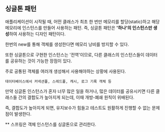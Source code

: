 ## 싱글톤 패턴

애플리케이션이 시작될 때, 어떤 클래스가 최초 한 번만 메모리를 할당(static)하고 해당 메모리에 인스턴스를 만들어 사용하는 패턴. 즉, 싱글톤 패턴은 **'하나'의 인스턴스만 생성**하여 사용하는 디자인 패턴이다.

한번의 new를 통해 객체를 생성한다면 메모리 낭비를 방지할 수 있다.

또한 싱글톤으로 구현한 인스턴스는 '전역'이므로, 다른 클래스의 인스턴스들이 데이터를 공유하는 것이 가능한 장점이 있다.

주로 공통된 객체를 여러개 생성해서 사용해야하는 상황에 사용된다.

`데이터베이스에서 커넥션풀, 스레드풀, 캐시, 로그 기록 객체 등`

만약 싱글톤 인스턴스가 혼자 너무 많은 일을 하거나, 많은 데이터를 공유시키면 다른 클래스들 간의 결합도가 높아지게 되는데, 이때 개방-폐쇄 원칙이 위배된다.

즉, 결합도가 높아지게 되면, 유지보수가 힘들고 테스트도 원활하게 진행할 수 없는 문제점이 발생한다.

** 스프링은 객체 인스턴스를 싱글톤으로 관리한다.
